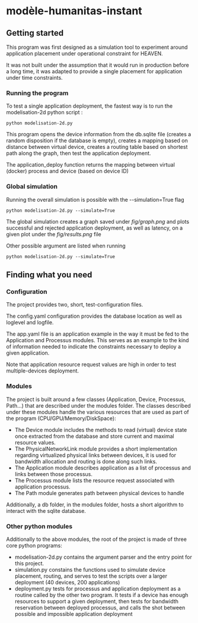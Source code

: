 # modèle-humanitas-instant

## Getting started

This program was first designed as a simulation tool to experiment around application placement under operational constraint for HEAVEN.

It was not built under the assumption that it would run in production before a long time, it was adapted to provide a single placement for application under time constraints.

### Running the program

To test a single application deployment, the fastest way is to run the modelisation-2d python script :

```
python modelisation-2d.py
```

This program opens the device information from the db.sqlite file (creates a random disposition if the database is empty), creates a mapping based on distance between virtual device, creates a routing table based on shortest path along the graph, then test the application deployment.

The application_deploy function returns the mapping between virtual (docker) process and device (based on device ID)

### Global simulation

Running the overall simulation is possible with the --simulation=True flag

```
python modelisation-2d.py --simulate=True
```

The global simulation creates a graph saved under *fig/graph.png* and plots successful and rejected application deployment, as well as latency, on a given plot under the *fig/results.png* file

Other possible argument are listed when running 

```
python modelisation-2d.py --simulate=True
```

## Finding what you need

### Configuration

The project provides two, short, test-configuration files.

The config.yaml configuration provides the database location as well as loglevel and logfile.

The app.yaml file is an application example in the way it must be fed to the Application and Processus modules. This serves as an example to the kind of information needed to indicate the constraints necessary to deploy a given application.

Note that application resource request values are high in order to test multiple-devices deployment.

### Modules

The project is built around a few classes (Application, Device, Processus, Path...) that are described under the modules folder. The classes described under these modules handle the various resources that are used as part of the program (CPU/GPU/Memory/DiskSpace):
- The Device module includes the methods to read (virtual) device state once extracted from the database and store current and maximal resource values.
- The PhysicalNetworkLink module provides a short implementation regarding virtualized physical links between devices, it is used for bandwidth allocation and routing is done along such links.
- The Application module describes application as a list of processus and links between those processus.
- The Processus module lists the resource request associated with application processus.
- The Path module generates path between physical devices to handle 

Additionally, a db folder, in the modules folder, hosts a short algorithm to interact with the sqlite database.

### Other python modules

Additionally to the above modules, the root of the project is made of three core python programs:
- modelisation-2d.py contains the argument parser and the entry point for this project.
- simulation.py constains the functions used to simulate device placement, routing, and serves to test the scripts over a larger deployment (40 devices, 200 applications)
- deployment.py tests for processus and application deployment as a routine called by the other two program. It tests if a device has enough resources to support a given deployment, then tests for bandwidth reservation between deployed processus, and calls the shot between possible and impossible application deployment

